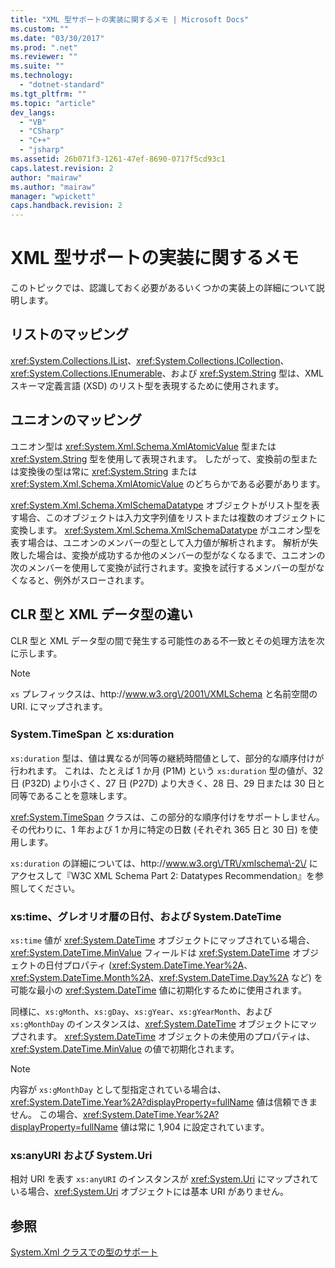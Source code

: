 ```yaml
---
title: "XML 型サポートの実装に関するメモ | Microsoft Docs"
ms.custom: ""
ms.date: "03/30/2017"
ms.prod: ".net"
ms.reviewer: ""
ms.suite: ""
ms.technology: 
  - "dotnet-standard"
ms.tgt_pltfrm: ""
ms.topic: "article"
dev_langs: 
  - "VB"
  - "CSharp"
  - "C++"
  - "jsharp"
ms.assetid: 26b071f3-1261-47ef-8690-0717f5cd93c1
caps.latest.revision: 2
author: "mairaw"
ms.author: "mairaw"
manager: "wpickett"
caps.handback.revision: 2
---
```

# XML 型サポートの実装に関するメモ
このトピックでは、認識しておく必要があるいくつかの実装上の詳細について説明します。  
  
## リストのマッピング  
 <xref:System.Collections.IList>、<xref:System.Collections.ICollection>、<xref:System.Collections.IEnumerable>、および <xref:System.String> 型は、XML スキーマ定義言語 \(XSD\) のリスト型を表現するために使用されます。  
  
## ユニオンのマッピング  
 ユニオン型は <xref:System.Xml.Schema.XmlAtomicValue> 型または <xref:System.String> 型を使用して表現されます。  したがって、変換前の型または変換後の型は常に <xref:System.String> または <xref:System.Xml.Schema.XmlAtomicValue> のどちらかである必要があります。  
  
 <xref:System.Xml.Schema.XmlSchemaDatatype> オブジェクトがリスト型を表す場合、このオブジェクトは入力文字列値をリストまたは複数のオブジェクトに変換します。  <xref:System.Xml.Schema.XmlSchemaDatatype> がユニオン型を表す場合は、ユニオンのメンバーの型として入力値が解析されます。  解析が失敗した場合は、変換が成功するか他のメンバーの型がなくなるまで、ユニオンの次のメンバーを使用して変換が試行されます。変換を試行するメンバーの型がなくなると、例外がスローされます。  
  
## CLR 型と XML データ型の違い  
 CLR 型と XML データ型の間で発生する可能性のある不一致とその処理方法を次に示します。  
  
> [!NOTE]
>  `xs` プレフィックスは、http:\/\/www.w3.org\/2001\/XMLSchema と名前空間の URI. にマップされます。  
  
### System.TimeSpan と xs:duration  
 `xs:duration` 型は、値は異なるが同等の継続時間値として、部分的な順序付けが行われます。  これは、たとえば 1 か月 \(P1M\) という `xs:duration` 型の値が、32 日 \(P32D\) より小さく、27 日 \(P27D\) より大きく、28 日、29 日または 30 日と同等であることを意味します。  
  
 <xref:System.TimeSpan> クラスは、この部分的な順序付けをサポートしません。  その代わりに、1 年および 1 か月に特定の日数 \(それぞれ 365 日と 30 日\) を使用します。  
  
 `xs:duration` の詳細については、http:\/\/www.w3.org\/TR\/xmlschema\-2\/ にアクセスして『W3C XML Schema Part 2: Datatypes Recommendation』を参照してください。  
  
### xs:time、グレオリオ暦の日付、および System.DateTime  
 `xs:time` 値が <xref:System.DateTime> オブジェクトにマップされている場合、<xref:System.DateTime.MinValue> フィールドは <xref:System.DateTime> オブジェクトの日付プロパティ \(<xref:System.DateTime.Year%2A>、<xref:System.DateTime.Month%2A>、<xref:System.DateTime.Day%2A> など\) を可能な最小の <xref:System.DateTime> 値に初期化するために使用されます。  
  
 同様に、`xs:gMonth`、`xs:gDay`、`xs:gYear`、`xs:gYearMonth`、および `xs:gMonthDay` のインスタンスは、<xref:System.DateTime> オブジェクトにマップされます。  <xref:System.DateTime> オブジェクトの未使用のプロパティは、<xref:System.DateTime.MinValue> の値で初期化されます。  
  
> [!NOTE]
>  内容が `xs:gMonthDay` として型指定されている場合は、<xref:System.DateTime.Year%2A?displayProperty=fullName> 値は信頼できません。  この場合、<xref:System.DateTime.Year%2A?displayProperty=fullName> 値は常に 1,904 に設定されています。  
  
### xs:anyURI および System.Uri  
 相対 URI を表す `xs:anyURI` のインスタンスが <xref:System.Uri> にマップされている場合、<xref:System.Uri> オブジェクトには基本 URI がありません。  
  
## 参照  
 [System.Xml クラスでの型のサポート](../../../../docs/standard/data/xml/type-support-in-the-system-xml-classes.md)